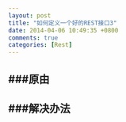 ```yaml
---
layout: post
title: "如何定义一个好的REST接口3"
date: 2014-04-06 10:49:35 +0800
comments: true
categories: [Rest]
---
```


###原由
---



###解决办法
---



